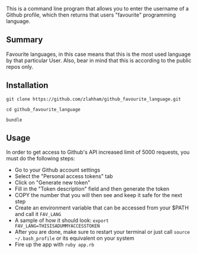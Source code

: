 
This is a command line program that allows you to enter the username of a Github profile, which then returns that users "favourite" programming language.

Summary
-------

Favourite languages, in this case means that this is the most used language by that particular User. 
Also, bear in mind that this is according to the public repos only.


Installation
------------

```
git clone https://github.com/zlahham/github_favourite_language.git

cd github_favourite_language

bundle

```

Usage
-----
In order to get access to Github's API increased limit of 5000 requests, you must do the following steps:
- Go to your Github account settings
- Select the "Personal access tokens" tab
- Click on "Generate new token"
- Fill in the "Token description" field and then generate the token
- COPY the number that you will then see and keep it safe for the next step
- Create an environment variable that can be accessed from your $PATH and call it `FAV_LANG`
- A sample of how it should look: `export FAV_LANG=THISISADUMMYACCESSTOKEN`
- After you are done, make sure to restart your terminal or just call `source ~/.bash_profile` or its equivalent on your system
- Fire up the app with `ruby app.rb`



